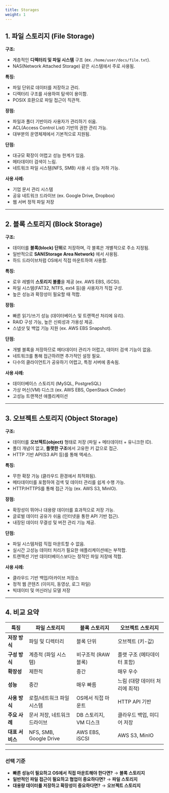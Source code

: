 ```yaml
---
title: Storages
weight: 1
---
```


## 1. **파일 스토리지 (File Storage)**
**구조:**  
- 계층적인 **디렉터리 및 파일 시스템** 구조 (ex. `/home/user/docs/file.txt`).  
- NAS(Network Attached Storage) 같은 시스템에서 주로 사용됨.  

**특징:**  
- 파일 단위로 데이터를 저장하고 관리.  
- 디렉터리 구조를 사용하여 탐색이 용이함.  
- POSIX 호환으로 파일 접근이 직관적.  

**장점:**  
- 파일과 폴더 기반이라 사용자가 관리하기 쉬움.  
- ACL(Access Control List) 기반의 권한 관리 가능.  
- 대부분의 운영체제에서 기본적으로 지원됨.  

**단점:**  
- 대규모 확장이 어렵고 성능 한계가 있음.  
- 메타데이터 검색이 느림.  
- 네트워크 파일 시스템(NFS, SMB) 사용 시 성능 저하 가능.  

**사용 사례:**  
- 기업 문서 관리 시스템  
- 공유 네트워크 드라이브 (ex. Google Drive, Dropbox)  
- 웹 서버 정적 파일 저장  

---

## 2. **블록 스토리지 (Block Storage)**
**구조:**  
- 데이터를 **블록(block) 단위**로 저장하며, 각 블록은 개별적으로 주소 지정됨.  
- 일반적으로 **SAN(Storage Area Network)** 에서 사용됨.  
- 하드 드라이브처럼 OS에서 직접 마운트하여 사용함.  

**특징:**  
- 로우 레벨의 **스토리지 볼륨**을 제공 (ex. AWS EBS, iSCSI).  
- 파일 시스템(FAT32, NTFS, ext4 등)을 사용자가 직접 구성.  
- 높은 성능과 확장성이 필요할 때 적합.  

**장점:**  
- 빠른 읽기/쓰기 성능 (데이터베이스 및 트랜잭션 처리에 유리).  
- RAID 구성 가능, 높은 신뢰성과 가용성 제공.  
- 스냅샷 및 백업 기능 지원 (ex. AWS EBS Snapshot).  

**단점:**  
- 개별 블록을 저장하므로 메타데이터 관리가 어렵고, 데이터 검색 기능이 없음.  
- 네트워크를 통해 접근하려면 추가적인 설정 필요.  
- 다수의 클라이언트가 공유하기 어렵고, 특정 서버에 종속됨.  

**사용 사례:**  
- 데이터베이스 스토리지 (MySQL, PostgreSQL)  
- 가상 머신(VM) 디스크 (ex. AWS EBS, OpenStack Cinder)  
- 고성능 트랜잭션 애플리케이션  

---

## 3. **오브젝트 스토리지 (Object Storage)**
**구조:**  
- 데이터를 **오브젝트(object)** 형태로 저장 (파일 + 메타데이터 + 유니크한 ID).  
- 폴더 개념이 없고, **플랫한 구조**에서 고유한 키 값으로 접근.  
- HTTP 기반 API(S3 API 등)를 통해 액세스.  

**특징:**  
- 무한 확장 가능 (클라우드 환경에서 최적화됨).  
- 메타데이터를 포함하여 검색 및 데이터 관리를 쉽게 수행 가능.  
- HTTP/HTTPS를 통해 접근 가능 (ex. AWS S3, MinIO).  

**장점:**  
- 확장성이 뛰어나 대용량 데이터를 효과적으로 저장 가능.  
- 글로벌 데이터 공유가 쉬움 (인터넷을 통한 API 기반 접근).  
- 내장된 데이터 무결성 및 버전 관리 기능 제공.  

**단점:**  
- 파일 시스템처럼 직접 마운트할 수 없음.  
- 실시간 고성능 데이터 처리가 필요한 애플리케이션에는 부적합.  
- 트랜잭션 기반 데이터베이스보다는 정적인 파일 저장에 적합.  

**사용 사례:**  
- 클라우드 기반 백업/아카이브 저장소  
- 정적 웹 콘텐츠 (이미지, 동영상, 로그 파일)  
- 빅데이터 및 머신러닝 모델 저장  

---

## 4. **비교 요약**
| **특징**        | **파일 스토리지** | **블록 스토리지** | **오브젝트 스토리지** |
|-----------------|-----------------|------------------|------------------|
| **저장 방식**  | 파일 및 디렉터리 | 블록 단위 | 오브젝트 (키-값) |
| **구성 방식**  | 계층적 (파일 시스템) | 비구조적 (RAW 블록) | 플랫 구조 (메타데이터 포함) |
| **확장성** | 제한적 | 중간 | 매우 우수 |
| **성능** | 중간 | 매우 빠름 | 느림 (대량 데이터 처리에 최적) |
| **사용 방식** | 로컬/네트워크 파일 시스템 | OS에서 직접 마운트 | HTTP API 기반 |
| **주요 사례** | 문서 저장, 네트워크 드라이브 | DB 스토리지, VM 디스크 | 클라우드 백업, 미디어 저장 |
| **대표 서비스** | NFS, SMB, Google Drive | AWS EBS, iSCSI | AWS S3, MinIO |

---

### **선택 기준**
- **빠른 성능이 필요하고 OS에서 직접 마운트해야 한다면?** → **블록 스토리지**  
- **일반적인 파일 접근이 필요하고 협업이 중요하다면?** → **파일 스토리지**  
- **대용량 데이터를 저장하고 확장성이 중요하다면?** → **오브젝트 스토리지**  